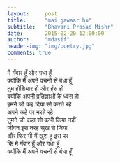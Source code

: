 ```yaml
---
layout:     post
title:      "mai gawaar hu"
subtitle:   "Bhavani Prasad Mishr"
date:       2015-02-20 12:00:00
author:     "mdasif"
header-img: "img/poetry.jpg"
comments: true
---
```


मै गँवार हूँ और गधा हूँ <br/>
क्योंकि मैं अपने वचनों से बंधा हूँ <br/>
तुम होशियार हो और हंस हो<br/>
क्योंकि अपनी प्रतिज्ञाओं के ध्वंस हो<br/>
हमने जो कह दिया सो करते रहे <br/>
अपने कहे पर मरते रहे <br/>
तुमने जो कहा सो कभी किया नहीं <br/>
जीवन इस तरह सुख से जिया <br/>
और फिर भी मैं खुश हु इस पर<br/>
कि मै गँवार हूँ और गधा हूँ <br/>
क्योंकि मैं अपने वचनों से बंधा हूँ <br/>
